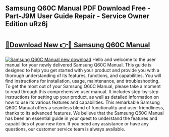 ## Samsung Q60C Manual PDF Download Free - Part-J9M User Guide Repair - Service Owner Edition uRz6j

# <h2><a href="http://cf27441.oget.top/?id=Samsung+Q60C+Manual">🔗Download New 👉🔴 Samsung Q60C Manual</a></h2>

[![Samsung Q60C Manual new download](https://i.imgur.com/5g1atiW.png)](http://cf27441.oget.top/?id=Samsung+Q60C+Manual)
Hello and welcome to the user manual for your newly delivered Samsung Q60C Manual. This guide is designed to help you get started with your product and provide you with a thorough understanding of its features, functions, and capabilities. You will find instructions for installation, usage, maintenance, and troubleshooting. To get the most out of your Samsung Q60C Manual, please take a moment to read through this comprehensive user manual. It includes step-by-step instructions for setting up your product, as well as detailed information on how to use its various features and capabilities. This remarkable Samsung Q60C Manual offers a seamless blend of functionality and user-friendliness, thanks to its advanced features. We believe that the Samsung Q60C Manual has been an essential guide in your quest to understand the features and capabilities of your new item. If you need any assistance or have any questions, our customer service team is always available.
